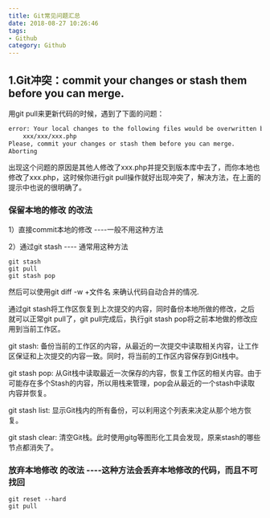 ```yaml
---
title: Git常见问题汇总
date: 2018-08-27 10:26:46
tags:
- Github
category: Github
---
```


## 1.Git冲突：commit your changes or stash them before you can merge.

用git pull来更新代码的时候，遇到了下面的问题：
```bash
error: Your local changes to the following files would be overwritten by merge:
    xxx/xxx/xxx.php
Please, commit your changes or stash them before you can merge.
Aborting
```
出现这个问题的原因是其他人修改了xxx.php并提交到版本库中去了，而你本地也修改了xxx.php，这时候你进行git pull操作就好出现冲突了，解决方法，在上面的提示中也说的很明确了。

<!-- more -->
### 保留本地的修改 的改法

1）直接commit本地的修改 ----一般不用这种方法

2）通过git stash  ---- 通常用这种方法
```github
git stash
git pull
git stash pop
```
然后可以使用git diff -w +文件名 来确认代码自动合并的情况.

通过git stash将工作区恢复到上次提交的内容，同时备份本地所做的修改，之后就可以正常git pull了，git pull完成后，执行git stash pop将之前本地做的修改应用到当前工作区。

git stash: 备份当前的工作区的内容，从最近的一次提交中读取相关内容，让工作区保证和上次提交的内容一致。同时，将当前的工作区内容保存到Git栈中。

git stash pop: 从Git栈中读取最近一次保存的内容，恢复工作区的相关内容。由于可能存在多个Stash的内容，所以用栈来管理，pop会从最近的一个stash中读取内容并恢复。

git stash list: 显示Git栈内的所有备份，可以利用这个列表来决定从那个地方恢复。

git stash clear: 清空Git栈。此时使用gitg等图形化工具会发现，原来stash的哪些节点都消失了。

### 放弃本地修改 的改法  ----这种方法会丢弃本地修改的代码，而且不可找回
```github
git reset --hard
git pull
```




